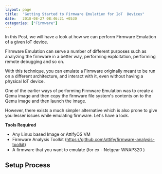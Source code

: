```yaml
---
layout: page
title:  "Getting Started to Firmware Emulation for IoT  Devices"
date:   2018-08-27 08:46:21 +0530
categories: ["Firmware"]
---
```


In this Post, we will have a look at how we can perform Firmware Emulation of a given IoT device.

Firmware Emulation can serve a number of different purposes such as analyzing the firmware in a better way,
performing exploitation,
performing remote debugging and so on.

With this technique, you can emulate a Firmware originally meant to be run on a different architecture, and interact with it, 
even without having a physical IoT device.

One of the earlier ways of performing Firmware Emulation was to create a Qemu image and 
then copy the firmware file system's contents on to the Qemu image and then launch the image.

However, there exists a much simpler alternative which is also prone to give you lesser issues while emulating firmware. 
Let's have a look.

**Tools Required**

- Any Linux based Image or AttifyOS VM
- Firmware Analysis Toolkit (https://github.com/attify/firmware-analysis-toolkit)
- A firmware that you want to emulate (for ex - Netgear WNAP320 )

**Setup Process**
- 
 
